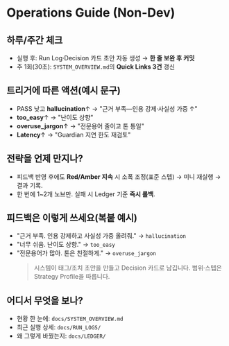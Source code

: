 # Operations Guide (Non-Dev)

## 하루/주간 체크

- 실행 후: Run Log·Decision 카드 초안 자동 생성 → **한 줄 보완 후 커밋**
- 주 1회(30초): `SYSTEM_OVERVIEW.md`의 **Quick Links 3건** 갱신

## 트리거에 따른 액션(예시 문구)

- PASS 낮고 **hallucination**↑ → "근거 부족—인용 강제·사실성 가중 ↑"
- **too_easy**↑ → "난이도 상향"
- **overuse_jargon**↑ → "전문용어 줄이고 톤 통일"
- **Latency**↑ → "Guardian 지연 한도 재검토"

## 전략을 언제 만지나?

- 피드백 반영 후에도 **Red/Amber 지속** 시 소폭 조정(표준 스텝) → 미니 재실행 → 결과 기록.
- 한 번에 1~2개 노브만. 실패 시 Ledger 기준 **즉시 롤백**.

## 피드백은 이렇게 쓰세요(복붙 예시)

- "근거 부족. 인용 강제하고 사실성 가중 올려줘." → `hallucination`
- "너무 쉬움. 난이도 상향." → `too_easy`
- "전문용어가 많아. 톤은 친절하게." → `overuse_jargon`
  > 시스템이 태그/조치 초안을 만들고 Decision 카드로 남깁니다. 범위·스텝은 Strategy Profile을 따릅니다.

## 어디서 무엇을 보나?

- 현황 한 눈에: `docs/SYSTEM_OVERVIEW.md`
- 최근 실행 상세: `docs/RUN_LOGS/`
- 왜 그렇게 바꿨는지: `docs/LEDGER/`
